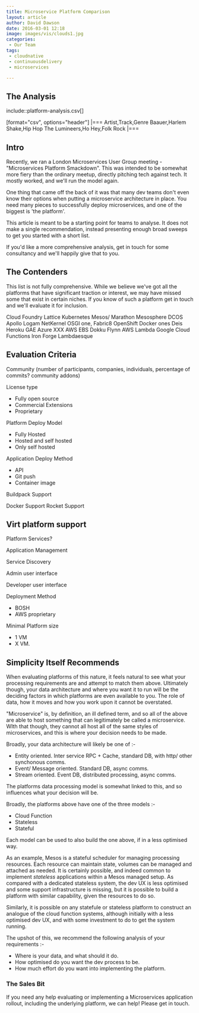 ```yaml
---
title: Microservice Platform Comparison
layout: article
author: David Dawson
date: 2016-03-01 12:18
image: images/vis/clouds1.jpg
categories:
 - Our Team
tags:
 - cloudnative
 - continuousdelivery
 - microservices

---
```


## The Analysis

include::platform-analysis.csv[]

[format="csv", options="header"]
|===
Artist,Track,Genre
Baauer,Harlem Shake,Hip Hop
The Lumineers,Ho Hey,Folk Rock
|===


## Intro

Recently, we ran a London Microservices User Group meeting - "Microservices Platform Smackdown". 
This was intended to be somewhat more fiery than the ordinary meetup, directly pitching tech 
against tech. It mostly worked, and we'll run the model again. 

One thing that came off the back of it was that many dev teams don't even know their options when
 putting a microservice architecture in place. You need many pieces to successfully deploy
 microservices, and one of the biggest is 'the platform'. 
 
This article is meant to be a starting point for teams to analyse. It does not make a single 
recommendation, instead presenting enough broad sweeps to get you started with a short list.

If you'd like a more comprehensive analysis, get in touch for some consultancy and we'll happily 
give that to you.

## The Contenders

This list is not fully comprehensive. While we believe we've got all the platforms that have significant
 traction or interest, we may have missed some that exist in certain niches. If you know of such a platform
 get in touch and we'll evaluate it for inclusion.

Cloud Foundry
Lattice
Kubernetes
Mesos/ Marathon
Mesosphere DCOS
Apollo
Logam
NetKernel
OSGI one, Fabric8
OpenShift
Docker ones
Deis
Heroku
GAE
Azure XXX
AWS EBS
Dokku
Flynn
AWS Lambda
Google Cloud Functions
Iron Forge Lambdaesque

## Evaluation Criteria

Community (number of participants, companies, individuals, percentage of commits? community addons)

License type
 - Fully open source
 - Commercial Extensions
 - Proprietary
 
Platform Deploy Model
 - Fully Hosted
 - Hosted and self hosted
 - Only self hosted
 
Application Deploy Method
 - API
 - Git push
 - Container image

Buildpack Support
 
Docker Support
Rocket Support

Virt platform support
 - 

Platform Services?
 
Application Management

Service Discovery

Admin user interface

Developer user interface

Deployment Method
 - BOSH
 - AWS proprietary

Minimal Platform size
 - 1 VM
 - X VM.


## Simplicity Itself Recommends

When evaluating platforms of this nature, it feels natural to see what your processing requirements are and
attempt to match them above.  Ultimately though, your data architecture and where you want it to run will be the deciding factors
in which platforms are even available to you. The role of data, how it moves and how you work
upon it cannot be overstated.

"Microservice" is, by definition, an ill defined term, and so all of the above are able to host 
something that can legitimately be called a microservice.  WIth that though, they cannot all host 
all of the same styles of microservices, and this is where your decision needs to be made.

Broadly, your data architecture will likely be one of :-

* Entity oriented. Inter service RPC + Cache, standard DB, with http/ other synchonous comms.
* Event/ Message oriented. Standard DB, async comms.
* Stream oriented. Event DB, distributed processing, async comms.

The platforms data processing model is somewhat linked to this, and so influences what your 
 decision will be.
 
Broadly, the platforms above have one of the three models :-

* Cloud Function
* Stateless
* Stateful

Each model can be used to also build the one above, if in a less optimised way.

As an example, Mesos is a stateful scheduler for managing processing resources. Each resource can maintain 
state, volumes can be managed and attached as needed. It is certainly possible, and indeed common
to implement _stateless_ applications within a Mesos managed setup. As compared with a dedicated
stateless system, the dev UX is less optimised and some support infrastructure is missing, but it
is possible to build a platform with similar capability, given the resources to do so.

Similarly, it is possible on any statefule or stateless platform to construct an analogue of the 
cloud function systems, although initially with a less optimised dev UX, and with some investment 
to do to get the system running. 

The upshot of this, we recommend the following analysis of your requirements :-

* Where is your data, and what should it do.
* How optimised do you want the dev process to be.
* How much effort do you want into implementing the platform.

### The Sales Bit

If you need any help evaluating or implementing a Microservices application rollout, including 
the underlying platform, we can help!  Please get in touch.